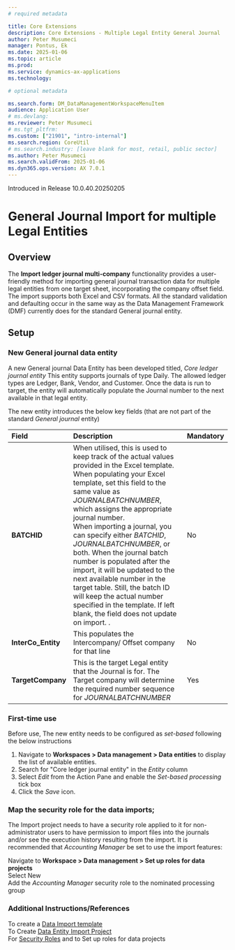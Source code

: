 ```yaml
---
# required metadata

title: Core Extensions
description: Core Extensions - Multiple Legal Entity General Journal
author: Peter Musumeci
manager: Pontus, Ek
ms.date: 2025-01-06
ms.topic: article
ms.prod: 
ms.service: dynamics-ax-applications
ms.technology: 

# optional metadata

ms.search.form: DM_DataManagementWorkspaceMenuItem
audience: Application User
# ms.devlang: 
ms.reviewer: Peter Musumeci
# ms.tgt_pltfrm: 
ms.custom: ["21901", "intro-internal"]
ms.search.region: CoreUtil
# ms.search.industry: [leave blank for most, retail, public sector]
ms.author: Peter Musumeci
ms.search.validFrom: 2025-01-06
ms.dyn365.ops.version: AX 7.0.1
---
```

Introduced in Release 10.0.40.20250205

# General Journal Import for multiple Legal Entities 
## Overview
The **Import ledger journal multi-company** functionality provides a user-friendly method for importing general journal transaction data for multiple legal entities from one target sheet, incorporating the  company offset field.  The import supports both Excel and CSV formats. All the standard validation and defaulting occur in the same way as the Data Management Framework (DMF) currently does for the standard General journal entity.  

## Setup
### New General journal data entity
A new General journal Data Entity has been developed titled, *Core ledger journal entity*  This entity supports journals of type Daily. The allowed ledger types are Ledger, Bank, Vendor, and Customer. Once the data is run to target, the entity will automatically populate the Journal number to the next available in that legal entity.

The new entity introduces the below key fields (that are not part of the standard *General journal* entity)

|  **Field**  | **Description** |  **Mandatory** 
:---      |:---      |:---   
 **BATCHID** | When utilised, this is used to keep track of the actual values provided in the Excel template. When populating your Excel template, set this field to the same value as *JOURNALBATCHNUMBER*, which assigns the appropriate journal number. <br>When importing a journal, you can specify either *BATCHID*, *JOURNALBATCHNUMBER*, or both. When the journal batch number is populated after the import, it will be updated to the next available number in the target table. Still, the batch ID will keep the actual number specified in the template. If left blank, the field does not update on import. .| No|
**InterCo_Entity** |This populates the Intercompany/ Offset company for that line |No|
**TargetCompany** |This is the target Legal entity that the Journal is for.  The Target company will determine the required number sequence for *JOURNALBATCHNUMBER* |Yes|


### First-time use
Before use, The new entity needs to be configured as *set-based* following the below instructions

1. Navigate to **Workspaces > Data management > Data entities** to display the list of available entities.<br>
2. Search for "Core ledger journal entity" in the *Entity* column <br>
3. Select *Edit* from the Action Pane and enable the *Set-based processing* tick box <br>
4. Click the *Save* icon.

### Map the security role for the data imports;
The Import project needs to have a security role applied to it for non-administrator users to have permission to import files into the journals and/or see the execution history resulting from the import. It is recommended that *Accounting Manager* be set to use the import features:

Navigate to **Workspace > Data management > Set up roles for data projects** <br>
Select New <br>
Add the *Accounting Manager* security role to the nominated processing group <br>


### Additional Instructions/References 

To create a  [Data Import template](https://github.com/DXCANZProduct/DXC-Products-for-Microsoft-Business-Applications/blob/master/CORE-EXTENSIONS/JOURNAL-IMPORTS/General-and-inventory-journal-import.md#create-data-entity-file-templates)<br>
To Create [Data Entity Import Project](https://github.com/DXCANZProduct/DXC-Products-for-Microsoft-Business-Applications/blob/master/CORE-EXTENSIONS/JOURNAL-IMPORTS/General-and-inventory-journal-import.md#create-data-entity-import-project)<br>
For [Security Roles](https://github.com/DXCANZProduct/DXC-Products-for-Microsoft-Business-Applications/edit/master/CORE-EXTENSIONS/JOURNAL-IMPORTS/General-and-inventory-journal-import.md#security-roles) and to Set up roles for data projects

